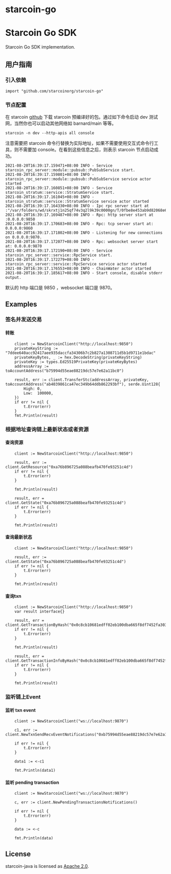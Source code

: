 # starcoin-go

# Starcoin Go SDK

Starcoin Go SDK implementation.

## 用户指南

### 引入依赖

``` 
import "github.com/starcoinorg/starcoin-go"
```

### 节点配置

在 starcoin [github](https://github.com/starcoinorg/starcoin) 下载 starcoin 预编译好的包。通过如下命令启动 dev 测试网，当然你也可以启动其他网络如 barnard/main 等等。

```
starcoin -n dev --http-apis all console
```

注意需要把 starcoin 命令行替换为实际地址，如果不需要使用交互式命令行工具，则不需要加 console。在看到这些信息之后，则表示 starcoin 节点启动成功。

```
2021-08-20T16:39:17.159471+08:00 INFO - Service starcoin_rpc_server::module::pubsub::PubSubService start.
2021-08-20T16:39:17.159801+08:00 INFO - starcoin_rpc_server::module::pubsub::PubSubService service actor started
2021-08-20T16:39:17.160851+08:00 INFO - Service starcoin_stratum::service::StratumService start.
2021-08-20T16:39:17.161045+08:00 INFO - starcoin_stratum::service::StratumService service actor started
2021-08-20T16:39:17.164330+08:00 INFO - Ipc rpc server start at :"/var/folders/wd/skrxtj1n25qf74v3q2l9k39c0000gn/T/0fbe8e453ab9d82068e68053d5fa252d/dev/starcoin.ipc"
2021-08-20T16:39:17.169487+08:00 INFO - Rpc: http server start at :0.0.0.0:9850
2021-08-20T16:39:17.170683+08:00 INFO - Rpc: tcp server start at: 0.0.0.0:9860
2021-08-20T16:39:17.171802+08:00 INFO - Listening for new connections on 0.0.0.0:9870.
2021-08-20T16:39:17.172077+08:00 INFO - Rpc: websocket server start at: 0.0.0.0:9870
2021-08-20T16:39:17.172190+08:00 INFO - Service starcoin_rpc_server::service::RpcService start.
2021-08-20T16:39:17.172279+08:00 INFO - starcoin_rpc_server::service::RpcService service actor started
2021-08-20T16:39:17.176553+08:00 INFO - ChainWater actor started
2021-08-20T16:39:17.185617+08:00 INFO - Start console, disable stderr output.
```

默认的 http 端口是 9850 ，websocket 端口是 9870。

## Examples

### 签名并发送交易

#### 转账
```
	client := NewStarcoinClient("http://localhost:9850")
	privateKeyString := "7ddee640acc92417aee935daccfa34306b7c2b827a1308711d5b1d9711e1bdac"
	privateKeyBytes, _ := hex.DecodeString(privateKeyString)
	privateKey := types.Ed25519PrivateKey(privateKeyBytes)
	addressArray := toAccountAddress("b75994d55eae88219dc57e7e62a11bc0")

	result, err := client.TransferStc(addressArray, privateKey, toAccountAddress("ab4039861ca47ec349b64ddb862293bf"), serde.Uint128{
		High: 0,
		Low:  100000,
	})
	if err != nil {
		t.Error(err)
	}
	fmt.Println(result)

```

### 根据地址查询链上最新状态或者资源

#### 查询资源
```
	client := NewStarcoinClient("http://localhost:9850")

	result, err := client.GetResource("0xa76b896725a088beafb470fe93251c4d")
	if err != nil {
		t.Error(err)
	}

	fmt.Println(result)

	result, err = client.GetState("0xa76b896725a088beafb470fe93251c4d")
	if err != nil {
		t.Error(err)
	}

	fmt.Println(result)

```

#### 查询最新状态
```
	client := NewStarcoinClient("http://localhost:9850")

	result, err := client.GetState("0xa76b896725a088beafb470fe93251c4d")
	if err != nil {
		t.Error(err)
	}

	fmt.Println(result)
```

#### 查询txn
```
	client := NewStarcoinClient("http://localhost:9850")
    var result interface{}

	result, err = client.GetTransactionByHash("0x0c8cb10681edff02eb100dba665f8df7452fa30307c20d34d462cf653e3bfefa")
	if err != nil {
		t.Error(err)
	}

	fmt.Println(result)

	result, err = client.GetTransactionInfoByHash("0x0c8cb10681edff02eb100dba665f8df7452fa30307c20d34d462cf653e3bfefa")
	if err != nil {
		t.Error(err)
	}

	fmt.Println(result)

```

### 监听链上Event
#### 监听 txn event
```
	client := NewStarcoinClient("ws://localhost:9870")

	c1, err := client.NewTxnSendRecvEventNotifications("0xb75994d55eae88219dc57e7e62a11bc0")

	if err != nil {
		t.Error(err)
	}

	data1 := <-c1

	fmt.Println(data1)
```

#### 监听 pending transaction
```
	client := NewStarcoinClient("ws://localhost:9870")

	c, err := client.NewPendingTransactionsNotifications()

	if err != nil {
		t.Error(err)
	}

	data := <-c

	fmt.Println(data)
```

## License

starcoin-java is licensed as [Apache 2.0](./LICENSE).
